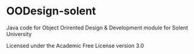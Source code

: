 # OODesign-solent
Java code for Object Orirented Design &amp; Development module for Solent University

Licensed under the Academic Free License version 3.0
